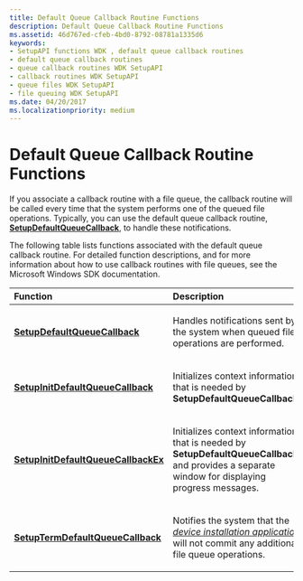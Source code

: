 ```yaml
---
title: Default Queue Callback Routine Functions
description: Default Queue Callback Routine Functions
ms.assetid: 46d767ed-cfeb-4bd0-8792-08781a1335d6
keywords:
- SetupAPI functions WDK , default queue callback routines
- default queue callback routines
- queue callback routines WDK SetupAPI
- callback routines WDK SetupAPI
- queue files WDK SetupAPI
- file queuing WDK SetupAPI
ms.date: 04/20/2017
ms.localizationpriority: medium
---
```


# Default Queue Callback Routine Functions





If you associate a callback routine with a file queue, the callback routine will be called every time that the system performs one of the queued file operations. Typically, you can use the default queue callback routine, [**SetupDefaultQueueCallback**](/windows/desktop/api/setupapi/nf-setupapi-setupdefaultqueuecallbacka), to handle these notifications.

The following table lists functions associated with the default queue callback routine. For detailed function descriptions, and for more information about how to use callback routines with file queues, see the Microsoft Windows SDK documentation.

<table>
<colgroup>
<col width="50%" />
<col width="50%" />
</colgroup>
<thead>
<tr class="header">
<th align="left">Function</th>
<th align="left">Description</th>
</tr>
</thead>
<tbody>
<tr class="odd">
<td align="left"><p><a href="/windows/desktop/api/setupapi/nf-setupapi-setupdefaultqueuecallbacka" data-raw-source="[&lt;strong&gt;SetupDefaultQueueCallback&lt;/strong&gt;](/windows/desktop/api/setupapi/nf-setupapi-setupdefaultqueuecallbacka)"><strong>SetupDefaultQueueCallback</strong></a></p></td>
<td align="left"><p>Handles notifications sent by the system when queued file operations are performed.</p></td>
</tr>
<tr class="even">
<td align="left"><p><a href="/windows/desktop/api/setupapi/nf-setupapi-setupinitdefaultqueuecallback" data-raw-source="[&lt;strong&gt;SetupInitDefaultQueueCallback&lt;/strong&gt;](/windows/desktop/api/setupapi/nf-setupapi-setupinitdefaultqueuecallback)"><strong>SetupInitDefaultQueueCallback</strong></a></p></td>
<td align="left"><p>Initializes context information that is needed by <strong>SetupDefaultQueueCallback</strong>.</p></td>
</tr>
<tr class="odd">
<td align="left"><p><a href="/windows/desktop/api/setupapi/nf-setupapi-setupinitdefaultqueuecallbackex" data-raw-source="[&lt;strong&gt;SetupInitDefaultQueueCallbackEx&lt;/strong&gt;](/windows/desktop/api/setupapi/nf-setupapi-setupinitdefaultqueuecallbackex)"><strong>SetupInitDefaultQueueCallbackEx</strong></a></p></td>
<td align="left"><p>Initializes context information that is needed by <strong>SetupDefaultQueueCallback</strong>, and provides a separate window for displaying progress messages.</p></td>
</tr>
<tr class="even">
<td align="left"><p><a href="/windows/desktop/api/setupapi/nf-setupapi-setuptermdefaultqueuecallback" data-raw-source="[&lt;strong&gt;SetupTermDefaultQueueCallback&lt;/strong&gt;](/windows/desktop/api/setupapi/nf-setupapi-setuptermdefaultqueuecallback)"><strong>SetupTermDefaultQueueCallback</strong></a></p></td>
<td align="left"><p>Notifies the system that the <a href="/windows-hardware/drivers/#wdkgloss-device-installation-application" data-raw-source="&lt;em&gt;device installation application&lt;/em&gt;"><em>device installation application</em></a> will not commit any additional file queue operations.</p></td>
</tr>
</tbody>
</table>

 

